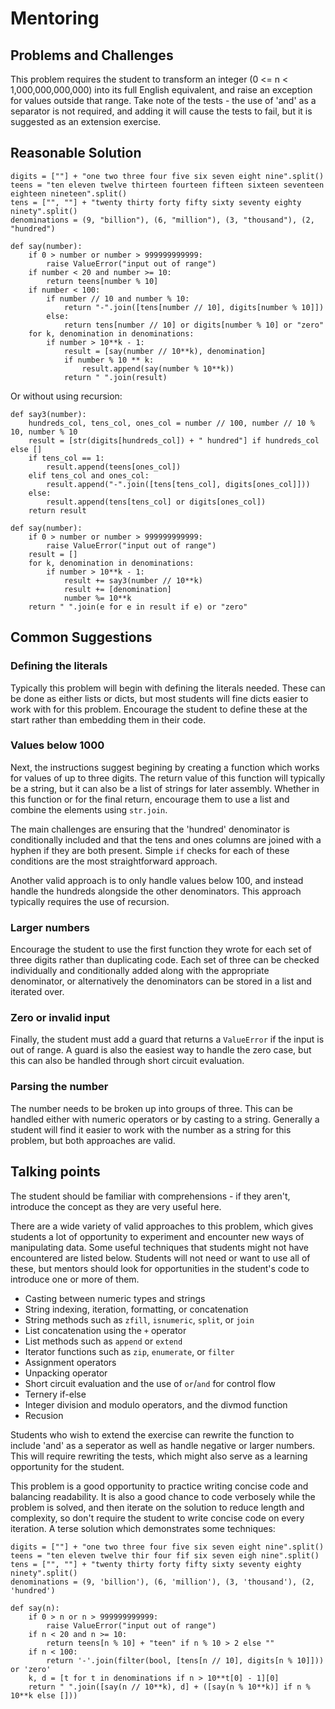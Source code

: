 # Mentoring

## Problems and Challenges
This problem requires the student to transform an integer (0 <= n < 1,000,000,000,000) into its full English equivalent, and raise an exception for values outside that range.
Take note of the tests - the use of 'and' as a separator is not required, and adding it will cause the tests to fail, but it is suggested as an extension exercise. 

## Reasonable Solution
```
digits = [""] + "one two three four five six seven eight nine".split()
teens = "ten eleven twelve thirteen fourteen fifteen sixteen seventeen eighteen nineteen".split()
tens = ["", ""] + "twenty thirty forty fifty sixty seventy eighty ninety".split()
denominations = (9, "billion"), (6, "million"), (3, "thousand"), (2, "hundred")

def say(number):
    if 0 > number or number > 999999999999:
        raise ValueError("input out of range")
    if number < 20 and number >= 10:
        return teens[number % 10]
    if number < 100:
        if number // 10 and number % 10:
            return "-".join([tens[number // 10], digits[number % 10]])
        else:
            return tens[number // 10] or digits[number % 10] or "zero"
    for k, denomination in denominations:
        if number > 10**k - 1:
            result = [say(number // 10**k), denomination]
            if number % 10 ** k:
                result.append(say(number % 10**k))
            return " ".join(result)
```
Or without using recursion:
```
def say3(number):
    hundreds_col, tens_col, ones_col = number // 100, number // 10 % 10, number % 10
    result = [str(digits[hundreds_col]) + " hundred"] if hundreds_col else []
    if tens_col == 1:
        result.append(teens[ones_col])
    elif tens_col and ones_col:
        result.append("-".join([tens[tens_col], digits[ones_col]]))
    else:
        result.append(tens[tens_col] or digits[ones_col])
    return result

def say(number):
    if 0 > number or number > 999999999999:
        raise ValueError("input out of range")
    result = []
    for k, denomination in denominations:
        if number > 10**k - 1:
            result += say3(number // 10**k)
            result += [denomination]
            number %= 10**k
    return " ".join(e for e in result if e) or "zero"
```

## Common Suggestions

### Defining the literals
Typically this problem will begin with defining the literals needed. 
These can be done as either lists or dicts, but most students will fine dicts easier to work with for this problem. 
Encourage the student to define these at the start rather than embedding them in their code.

### Values below 1000
Next, the instructions suggest begining by creating a function which works for values of up to three digits.
The return value of this function will typically be a string, but it can also be a list of strings for later assembly.
Whether in this function or for the final return, encourage them to use a list and combine the elements using `str.join`.

The main challenges are ensuring that the 'hundred' denominator is conditionally included and that the tens and ones columns are joined with a hyphen if they are both present.
Simple `if` checks for each of these conditions are the most straightforward approach.

Another valid approach is to only handle values below 100, and instead handle the hundreds alongside the other denominators.
This approach typically requires the use of recursion. 

### Larger numbers
Encourage the student to use the first function they wrote for each set of three digits rather than duplicating code.
Each set of three can be checked individually and conditionally added along with the appropriate denominator, or alternatively the denominators can be stored in a list and iterated over.

### Zero or invalid input
Finally, the student must add a guard that returns a `ValueError` if the input is out of range. 
A guard is also the easiest way to handle the zero case, but this can also be handled through short circuit evaluation.

### Parsing the number
The number needs to be broken up into groups of three. 
This can be handled either with numeric operators or by casting to a string.
Generally a student will find it easier to work with the number as a string for this problem, but both approaches are valid.

## Talking points
The student should be familiar with comprehensions - if they aren't, introduce the concept as they are very useful here.

There are a wide variety of valid approaches to this problem, which gives students a lot of opportunity to experiment and encounter new ways of manipulating data.
Some useful techniques that students might not have encountered are listed below.
Students will not need or want to use all of these, but mentors should look for opportunities in the student's code to introduce one or more of them.
* Casting between numeric types and strings
* String indexing, iteration, formatting, or concatenation
* String methods such as `zfill`, `isnumeric`, `split`, or `join`
* List concatenation using the `+` operator
* List methods such as `append` or `extend`
* Iterator functions such as `zip`, `enumerate`, or `filter`
* Assignment operators
* Unpacking operator
* Short circuit evaluation and the use of `or`/`and` for control flow
* Ternery if-else
* Integer division and modulo operators, and the divmod function
* Recusion

Students who wish to extend the exercise can rewrite the function to include 'and' as a seperator as well as handle negative or larger numbers.
This will require rewriting the tests, which might also serve as a learning opportunity for the student.

This problem is a good opportunity to practice writing concise code and balancing readability. 
It is also a good chance to code verbosely while the problem is solved, and then iterate on the solution to reduce length and complexity, so don't require the student to write concise code on every iteration. 
A terse solution which demonstrates some techniques:
```
digits = [""] + "one two three four five six seven eight nine".split()
teens = "ten eleven twelve thir four fif six seven eigh nine".split()
tens = ["", ""] + "twenty thirty forty fifty sixty seventy eighty ninety".split()
denominations = (9, 'billion'), (6, 'million'), (3, 'thousand'), (2, 'hundred')

def say(n):
    if 0 > n or n > 999999999999:
        raise ValueError("input out of range")
    if n < 20 and n >= 10:
        return teens[n % 10] + "teen" if n % 10 > 2 else ""
    if n < 100:
        return '-'.join(filter(bool, [tens[n // 10], digits[n % 10]])) or 'zero'
    k, d = [t for t in denominations if n > 10**t[0] - 1][0]
    return " ".join([say(n // 10**k), d] + ([say(n % 10**k)] if n % 10**k else []))
```
